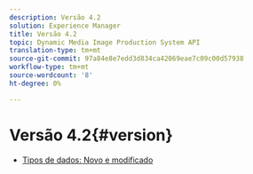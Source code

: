 ```yaml
---
description: Versão 4.2
solution: Experience Manager
title: Versão 4.2
topic: Dynamic Media Image Production System API
translation-type: tm+mt
source-git-commit: 97a84e8e7edd3d834ca42069eae7c09c00d57938
workflow-type: tm+mt
source-wordcount: '8'
ht-degree: 0%

---
```



# Versão 4.2{#version}

* [Tipos de dados: Novo e modificado](r-4-2-types.md)
